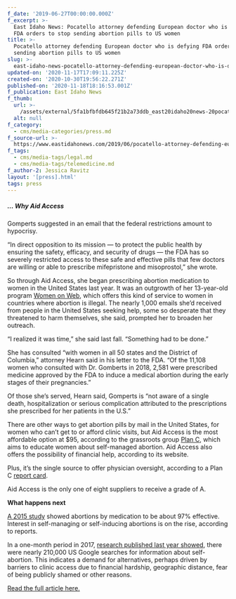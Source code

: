```yaml
---
f_date: '2019-06-27T00:00:00.000Z'
f_excerpt: >-
  East Idaho News: Pocatello attorney defending European doctor who is defying
  FDA orders to stop sending abortion pills to US women
title: >-
  Pocatello attorney defending European doctor who is defying FDA orders to stop
  sending abortion pills to US women
slug: >-
  east-idaho-news-pocatello-attorney-defending-european-doctor-who-is-defying-fda-orders-to-stop-sending-abortion-pills-to-us-women
updated-on: '2020-11-17T17:09:11.225Z'
created-on: '2020-10-30T19:56:22.271Z'
published-on: '2020-11-18T18:16:53.001Z'
f_publication: East Idaho News
f_thumb:
  url: >-
    /assets/external/5fa1bfbfdb645f21b2a73ddb_east20idaho20news-20pocatello20attorney.jpg
  alt: null
f_category:
  - cms/media-categories/press.md
f_source-url: >-
  https://www.eastidahonews.com/2019/06/pocatello-attorney-defending-european-doctor-who-is-defying-fda-orders-to-stop-sending-abortion-pills-to-us-women/
f_tags:
  - cms/media-tags/legal.md
  - cms/media-tags/telemedicine.md
f_author-2: Jessica Ravitz
layout: '[press].html'
tags: press
---
```


##### … **Why Aid Access**

Gomperts suggested in an email that the federal restrictions amount to hypocrisy.

“In direct opposition to its mission — to protect the public health by ensuring the safety, efficacy, and security of drugs — the FDA has so severely restricted access to these safe and effective pills that few doctors are willing or able to prescribe mifepristone and misoprostol,” she wrote.

So through Aid Access, she began prescribing abortion medication to women in the United States last year. It was an outgrowth of her 13-year-old program [Women on Web](https://www.womenonweb.org/), which offers this kind of service to women in countries where abortion is illegal. The nearly 1,000 emails she’d received from people in the United States seeking help, some so desperate that they threatened to harm themselves, she said, prompted her to broaden her outreach.

“I realized it was time,” she said last fall. “Something had to be done.”

She has consulted “with women in all 50 states and the District of Columbia,” attorney Hearn said in his letter to the FDA. “Of the 11,108 women who consulted with Dr. Gomberts in 2018, 2,581 were prescribed medicine approved by the FDA to induce a medical abortion during the early stages of their pregnancies.”

Of those she’s served, Hearn said, Gomperts is “not aware of a single death, hospitalization or serious complication attributed to the prescriptions she prescribed for her patients in the U.S.”

There are other ways to get abortion pills by mail in the United States, for women who can’t get to or afford clinic visits, but Aid Access is the most affordable option at $95, according to the grassroots group [Plan C](https://plancpills.org/), which aims to educate women about self-managed abortion. Aid Access also offers the possibility of financial help, according to its website.

Plus, it’s the single source to offer physician oversight, according to a Plan C [report card](https://plancpills.org/reportcard).

Aid Access is the only one of eight suppliers to receive a grade of A.

**What happens next**

[A 2015 study](https://www.ncbi.nlm.nih.gov/pubmed/26241251) showed abortions by medication to be about 97% effective. Interest in self-managing or self-inducing abortions is on the rise, according to reports.

In a one-month period in 2017, [research published last year showed](https://www.contraceptionjournal.org/article/S0010-7824(18)30068-4/fulltext), there were nearly 210,000 US Google searches for information about self-abortion. This indicates a demand for alternatives, perhaps driven by barriers to clinic access due to financial hardship, geographic distance, fear of being publicly shamed or other reasons.

[Read the full article here.](https://www.eastidahonews.com/2019/06/pocatello-attorney-defending-european-doctor-who-is-defying-fda-orders-to-stop-sending-abortion-pills-to-us-women/)

